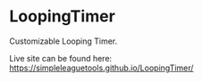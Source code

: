 # LoopingTimer
Customizable Looping Timer. 

Live site can be found here: <https://simpleleaguetools.github.io/LoopingTimer/>
